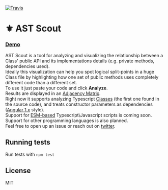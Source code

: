 [![Travis](https://img.shields.io/travis/cowchimp/astscout.svg)](https://travis-ci.org/cowchimp/astscout)


# ⚜️ AST Scout

### [Demo](http://astscout.cowchimp.com)

AST Scout is a tool for analyzing and visualizing the relationship between a Class' public API and its implementations details (e.g. private methods, dependencies used).  
Ideally this visualization can help you spot logical split-points in a huge Class file by highlighting how one set of public methods uses completely different code than a different set.  
To use it just paste your code and click **Analyze**.  
Results are displayed in an [Adjacency Matrix](https://en.wikipedia.org/wiki/Adjacency_matrix).  
Right now it supports analyzing Typescript [Classes](https://www.typescriptlang.org/docs/handbook/classes.html) (the first one found in the source code), and treats constructor parameters as dependencies ([Angular 1.x](https://docs.angularjs.org/guide/di) style).  
Support for [ESM-based](https://ponyfoo.com/articles/es6-modules-in-depth) Typescript\Javascript scripts is coming soon. Support for other programming languages is also planned.  
Feel free to open up an issue or reach out on [twitter](https://twitter.com/cowchimp).

## Running tests

Run tests with `npm test`

## License

MIT
